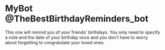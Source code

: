 # MyBot @TheBestBirthdayReminders_bot
This one will remind you of your friends' birthdays. You only need to specify a note and the date of your birthday once and you don't have to worry about forgetting to congratulate your loved ones.
